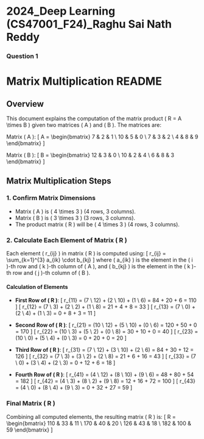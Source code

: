 # 2024_Deep Learning (CS47001_F24)_Raghu Sai Nath Reddy
### Question 1
# Matrix Multiplication README

## Overview

This document explains the computation of the matrix product \( R = A \times B \) given two matrices \( A \) and \( B \). The matrices are:

Matrix \( A \):
\[
A =
\begin{bmatrix}
7 & 2 & 1 \\
10 & 5 & 0 \\
7 & 3 & 2 \\
4 & 8 & 9
\end{bmatrix}
\]

Matrix \( B \):
\[
B =
\begin{bmatrix}
12 & 3 & 0 \\
10 & 2 & 4 \\
6 & 8 & 3
\end{bmatrix}
\]

## Matrix Multiplication Steps

### 1. Confirm Matrix Dimensions

- Matrix \( A \) is \( 4 \times 3 \) (4 rows, 3 columns).
- Matrix \( B \) is \( 3 \times 3 \) (3 rows, 3 columns).
- The product matrix \( R \) will be \( 4 \times 3 \) (4 rows, 3 columns).

### 2. Calculate Each Element of Matrix \( R \)

Each element \( r_{ij} \) in matrix \( R \) is computed using:
\[
r_{ij} = \sum_{k=1}^{3} a_{ik} \cdot b_{kj}
\]
where \( a_{ik} \) is the element in the \( i \)-th row and \( k \)-th column of \( A \), and \( b_{kj} \) is the element in the \( k \)-th row and \( j \)-th column of \( B \).

#### Calculation of Elements

- **First Row of \( R \)**:
  \[
  r_{11} = (7 \ 12) + (2 \ 10) + (1 \ 6) = 84 + 20 + 6 = 110
  \]
  \[
  r_{12} = (7 \ 3) + (2 \ 2) + (1 \ 8) = 21 + 4 + 8 = 33
  \]
  \[
  r_{13} = (7 \ 0) + (2 \ 4) + (1 \ 3) = 0 + 8 + 3 = 11
  \]

- **Second Row of \( R \)**:
  \[
  r_{21} = (10 \ 12) + (5 \ 10) + (0 \ 6) = 120 + 50 + 0 = 170
  \]
  \[
  r_{22} = (10 \ 3) + (5 \ 2) + (0 \ 8) = 30 + 10 + 0 = 40
  \]
  \[
  r_{23} = (10 \ 0) + (5 \ 4) + (0 \ 3) = 0 + 20 + 0 = 20
  \]

- **Third Row of \( R \)**:
  \[
  r_{31} = (7 \ 12) + (3 \ 10) + (2 \ 6) = 84 + 30 + 12 = 126
  \]
  \[
  r_{32} = (7 \ 3) + (3 \ 2) + (2 \ 8) = 21 + 6 + 16 = 43
  \]
  \[
  r_{33} = (7 \ 0) + (3 \ 4) + (2 \ 3) = 0 + 12 + 6 = 18
  \]

- **Fourth Row of \( R \)**:
  \[
  r_{41} = (4 \ 12) + (8 \ 10) + (9 \ 6) = 48 + 80 + 54 = 182
  \]
  \[
  r_{42} = (4 \ 3) + (8 \ 2) + (9 \ 8) = 12 + 16 + 72 = 100
  \]
  \[
  r_{43} = (4 \ 0) + (8 \ 4) + (9 \ 3) = 0 + 32 + 27 = 59
  \]

### Final Matrix \( R \)

Combining all computed elements, the resulting matrix \( R \) is:
\[
R =
\begin{bmatrix}
110 & 33 & 11 \\
170 & 40 & 20 \\
126 & 43 & 18 \\
182 & 100 & 59
\end{bmatrix}
\]

